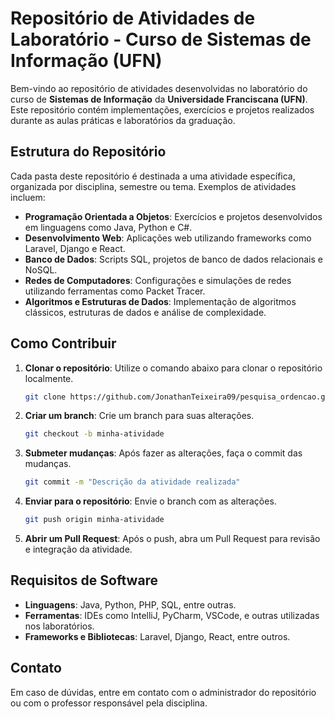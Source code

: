 
# Repositório de Atividades de Laboratório - Curso de Sistemas de Informação (UFN)

Bem-vindo ao repositório de atividades desenvolvidas no laboratório do curso de **Sistemas de Informação** da **Universidade Franciscana (UFN)**. Este repositório contém implementações, exercícios e projetos realizados durante as aulas práticas e laboratórios da graduação.

## Estrutura do Repositório

Cada pasta deste repositório é destinada a uma atividade específica, organizada por disciplina, semestre ou tema. Exemplos de atividades incluem:

- **Programação Orientada a Objetos**: Exercícios e projetos desenvolvidos em linguagens como Java, Python e C#.
- **Desenvolvimento Web**: Aplicações web utilizando frameworks como Laravel, Django e React.
- **Banco de Dados**: Scripts SQL, projetos de banco de dados relacionais e NoSQL.
- **Redes de Computadores**: Configurações e simulações de redes utilizando ferramentas como Packet Tracer.
- **Algoritmos e Estruturas de Dados**: Implementação de algoritmos clássicos, estruturas de dados e análise de complexidade.

## Como Contribuir

1. **Clonar o repositório**: Utilize o comando abaixo para clonar o repositório localmente.

   ```bash
   git clone https://github.com/JonathanTeixeira09/pesquisa_ordencao.git
   ```

2. **Criar um branch**: Crie um branch para suas alterações.

   ```bash
   git checkout -b minha-atividade
   ```

3. **Submeter mudanças**: Após fazer as alterações, faça o commit das mudanças.

   ```bash
   git commit -m "Descrição da atividade realizada"
   ```

4. **Enviar para o repositório**: Envie o branch com as alterações.

   ```bash
   git push origin minha-atividade
   ```

5. **Abrir um Pull Request**: Após o push, abra um Pull Request para revisão e integração da atividade.

## Requisitos de Software

- **Linguagens**: Java, Python, PHP, SQL, entre outras.
- **Ferramentas**: IDEs como IntelliJ, PyCharm, VSCode, e outras utilizadas nos laboratórios.
- **Frameworks e Bibliotecas**: Laravel, Django, React, entre outros.

## Contato

Em caso de dúvidas, entre em contato com o administrador do repositório ou com o professor responsável pela disciplina.